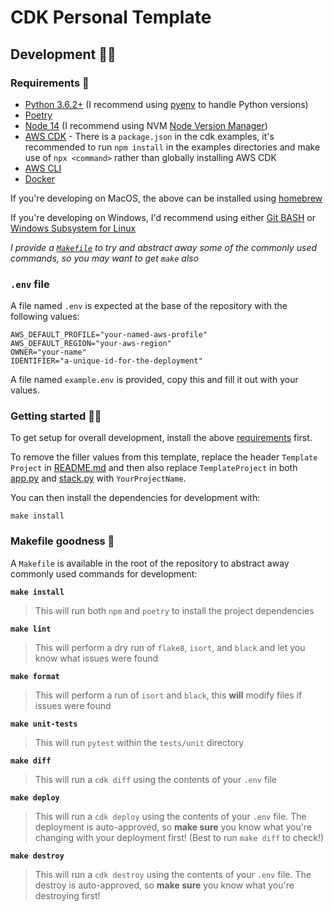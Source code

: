 # CDK Personal Template

## Development 🧑‍💻

### Requirements 📝

* [Python 3.6.2+](https://www.python.org/downloads/) (I recommend using [pyenv](https://github.com/pyenv/pyenv) to handle Python versions)
* [Poetry](https://github.com/python-poetry/poetry)
* [Node 14](https://nodejs.org/en/) (I recommend using NVM [Node Version Manager](https://github.com/nvm-sh/nvm))
* [AWS CDK](https://docs.aws.amazon.com/cdk/latest/guide/getting_started.html) - There is a `package.json` in the cdk examples, it's recommended to run `npm install` in the examples directories and make use of `npx <command>` rather than globally installing AWS CDK
* [AWS CLI](https://docs.aws.amazon.com/cli/latest/userguide/cli-chap-welcome.html)
* [Docker](https://docs.docker.com/get-docker/)

If you're developing on MacOS, the above can be installed using [homebrew](https://brew.sh/)

If you're developing on Windows, I'd recommend using either [Git BASH](https://gitforwindows.org/) or [Windows Subsystem for Linux](https://docs.microsoft.com/en-us/windows/wsl/install-win10)

_I provide a [`Makefile`](./Makefile) to try and abstract away some of the commonly used commands, so you may want to get `make` also_

### `.env` file

A file named `.env` is expected at the base of the repository with the following values:

```
AWS_DEFAULT_PROFILE="your-named-aws-profile"
AWS_DEFAULT_REGION="your-aws-region"
OWNER="your-name"
IDENTIFIER="a-unique-id-for-the-deployment"
```

A file named `example.env` is provided, copy this and fill it out with your values.

### Getting started 🏃‍♀️

To get setup for overall development, install the above [requirements](#requirements) first.

To remove the filler values from this template, replace the header `Template Project` in
[README.md](./README.md) and then also replace `TemplateProject` in both
[app.py](./cdk/app.py) and [stack.py](./cdk/stack.py) with `YourProjectName`.

You can then install the dependencies for development with:

```console
make install
```

### Makefile goodness 🤌

A `Makefile` is available in the root of the repository to abstract away commonly used commands for development:

**`make install`**

> This will run both `npm` and `poetry` to install the project dependencies

**`make lint`**

> This will perform a dry run of `flake8`, `isort`, and `black` and let you know what issues were found

**`make format`**

> This will perform a run of `isort` and `black`, this **will** modify files if issues were found

**`make unit-tests`**

> This will run `pytest` within the `tests/unit` directory

**`make diff`**

> This will run a `cdk diff` using the contents of your `.env` file

**`make deploy`**

> This will run a `cdk deploy` using the contents of your `.env` file. The deployment is auto-approved, so **make sure** you know what you're changing with your deployment first! (Best to run `make diff` to check!)

**`make destroy`**

> This will run a `cdk destroy` using the contents of your `.env` file. The destroy is auto-approved, so **make sure** you know what you're destroying first!

